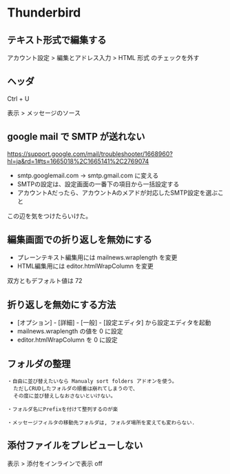 # Thunderbird

## テキスト形式で編集する
アカウント設定 > 編集とアドレス入力 > HTML 形式 のチェックを外す

## ヘッダ
Ctrl + U

表示 > メッセージのソース

## google mail で SMTP が送れない
https://support.google.com/mail/troubleshooter/1668960?hl=ja&rd=1#ts=1665018%2C1665141%2C2769074

- smtp.googlemail.com → smtp.gmail.com に変える
- SMTPの設定は、設定画面の一番下の項目から一括設定する
- アカウントAだったら、アカウントAのメアドが対応したSMTP設定を選ぶこと

この辺を気をつけたらいけた。

## 編集画面での折り返しを無効にする
- プレーンテキスト編集用には mailnews.wraplength を変更
- HTML編集用には editor.htmlWrapColumn を変更

双方ともデフォルト値は 72 

## 折り返しを無効にする方法
-  [オプション] - [詳細] - [一般] - [設定エディタ] から設定エディタを起動
-  mailnews.wraplength の値を 0 に設定
-  editor.htmlWrapColumn を 0 に設定

## フォルダの整理

```
・自由に並び替えたいなら Manualy sort folders アドオンを使う。
  ただしCRUDしたフォルダの順番は崩れてしまうので、
  その度に並び替えしなおさないといけない。

・フォルダ名にPrefixを付けて整列するのが楽

・メッセージフィルタの移動先フォルダは, フォルダ場所を変えても変わらない.
```

## 添付ファイルをプレビューしない
表示 > 添付をインラインで表示 off
